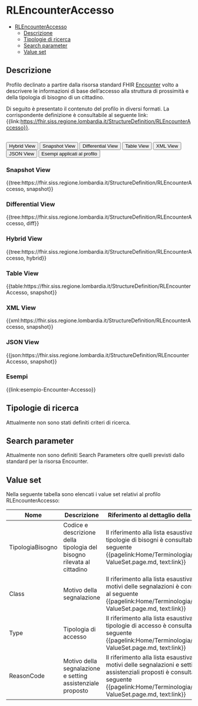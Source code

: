 # RLEncounterAccesso

- [RLEncounterAccesso](#rlencounteraccesso)
  - [Descrizione](#descrizione)
  - [Tipologie di ricerca](#tipologie-di-ricerca)
  - [Search parameter](#search-parameter)
  - [Value set](#value-set)

## Descrizione

Profilo declinato a partire dalla risorsa standard FHIR [Encounter](http://hl7.org/fhir/R4/encounter.html) volto a descrivere le informazioni di base dell’accesso alla struttura di prossimità e della tipologia di bisogno di un cittadino.

Di seguito è presentato il contenuto del profilo in diversi formati. La corrispondente definizione è consultabile al seguente link: {{link:https://fhir.siss.regione.lombardia.it/StructureDefinition/RLEncounterAccesso}}.

<br>
<div class="tab">
  <button class="tablinks active" onclick="openTab(event, 'Hybrid View')">Hybrid View</button>
  <button class="tablinks" onclick="openTab(event, 'Snapshot View')">Snapshot View</button>
  <button class="tablinks" onclick="openTab(event, 'Differential View')">Differential View</button>
  <button class="tablinks" onclick="openTab(event, 'Table View')">Table View</button>
  <button class="tablinks" onclick="openTab(event, 'XML View')">XML View</button>
  <button class="tablinks" onclick="openTab(event, 'JSON View')">JSON View</button>
  <button class="tablinks" onclick="openTab(event, 'Esempi')">Esempi applicati al profilo</button>
</div>

<div id="Snapshot View" class="tabcontent">
  <h3>Snapshot View</h3>
{{tree:https://fhir.siss.regione.lombardia.it/StructureDefinition/RLEncounterAccesso, snapshot}}
</div>

<div id="Differential View" class="tabcontent">
  <h3>Differential View</h3>
{{tree:https://fhir.siss.regione.lombardia.it/StructureDefinition/RLEncounterAccesso, diff}}
</div>

<div id="Hybrid View" class="tabcontent"  style="display:block">
  <h3>Hybrid View</h3>
{{tree:https://fhir.siss.regione.lombardia.it/StructureDefinition/RLEncounterAccesso, hybrid}}
</div>

<div id="Table View" class="tabcontent">
  <h3>Table View</h3>
{{table:https://fhir.siss.regione.lombardia.it/StructureDefinition/RLEncounterAccesso, snapshot}}
</div>

<div id="XML View" class="tabcontent">
  <h3>XML View</h3>
{{xml:https://fhir.siss.regione.lombardia.it/StructureDefinition/RLEncounterAccesso, snapshot}}
</div>

<div id="JSON View" class="tabcontent">
  <h3>JSON View</h3>
{{json:https://fhir.siss.regione.lombardia.it/StructureDefinition/RLEncounterAccesso, snapshot}}
</div>

<div id="Esempi" class="tabcontent">
  <h3>Esempi</h3>
{{link:esempio-Encounter-Accesso}}
<br>
</div>

<!-- ===================================================FINE SEZIONE=================================================== -->

## Tipologie di ricerca

Attualmente non sono stati definiti criteri di ricerca.

<!-- ===================================================FINE SEZIONE=================================================== -->

## Search parameter

Attualmente non sono definiti Search Parameters oltre quelli previsti dallo standard per la risorsa Encounter.

<!-- ===================================================FINE SEZIONE=================================================== -->

## Value set

Nella seguente tabella sono elencati i value set relativi al profilo RLEncounterAccesso:

| Nome    | Descrizione    | Riferimento   al dettaglio della codifica    |
|---|---|---|
| TipologiaBisogno | Codice e descrizione della tipologia del bisogno rilevata al cittadino| Il riferimento alla lista esaustiva delle tipologie di bisogni è consultabile al seguente  {{pagelink:Home/Terminologia/Libreria-ValueSet.page.md, text:link}}   |
| Class | Motivo della segnalazione | Il riferimento alla lista esaustiva dei motivi delle segnalazioni è consultabile al seguente {{pagelink:Home/Terminologia/Libreria-ValueSet.page.md, text:link}}   |
| Type | Tipologia di accesso | Il riferimento alla lista esaustiva delle tipologie di accesso è consultabile al seguente {{pagelink:Home/Terminologia/Libreria-ValueSet.page.md, text:link}}   |
| ReasonCode |Motivo della segnalazione e setting assistenziale proposto| Il riferimento alla lista esaustiva dei motivi delle segnalazioni e setting assistenziali proposti è consultabile al seguente  {{pagelink:Home/Terminologia/Libreria-ValueSet.page.md, text:link}}   |
